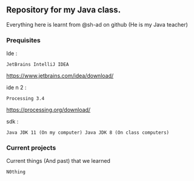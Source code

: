## Repository for my Java class.

Everything here is learnt from @sh-ad on github (He is my Java teacher)

### Prequisites

Ide : 
```
JetBrains IntelliJ IDEA
```
https://www.jetbrains.com/idea/download/

ide n 2 :
```
Processing 3.4
```
https://processing.org/download/

sdk :
```
Java JDK 11 (On my computer) Java JDK 8 (On class computers)
```

### Current projects

Current things (And past) that we learned

```
N0thing
```
